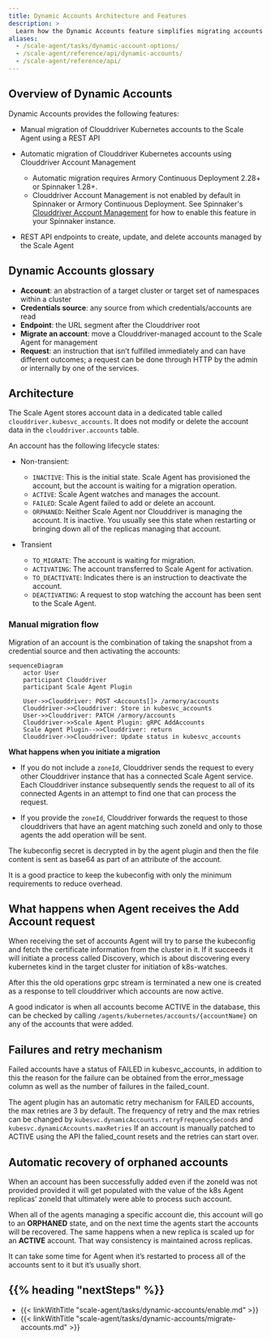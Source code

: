 ```yaml
---
title: Dynamic Accounts Architecture and Features
description: >
  Learn how the Dynamic Accounts feature simplifies migrating accounts from Clouddriver to the Armory Scale Agent in your Armory Continuous Deployment or Spinnaker instance.
aliases:
  - /scale-agent/tasks/dynamic-account-options/
  - /scale-agent/reference/api/dynamic-accounts/
  - /scale-agent/reference/api/
---
```


## Overview of Dynamic Accounts

Dynamic Accounts provides the following features:

* Manual migration of Clouddriver Kubernetes accounts to the Scale Agent using a REST API
* Automatic migration of Clouddriver Kubernetes accounts using Clouddriver Account Management

   * Automatic migration requires Armory Continuous Deployment 2.28+ or Spinnaker 1.28+.
   * Clouddriver Account Management is not enabled by default in Spinnaker or Armory Continuous Deployment. See Spinnaker's [Clouddriver Account Management](https://spinnaker.io/docs/setup/other_config/accounts/) for how to enable this feature in your Spinnaker instance.

* REST API endpoints to create, update, and delete accounts managed by the Scale Agent

## Dynamic Accounts glossary

- **Account**: an abstraction of a target cluster or target set of namespaces within a cluster
- **Credentials source**: any source from which credentials/accounts are read
- **Endpoint**: the URL segment after the Clouddriver root
- **Migrate an account**: move a Clouddriver-managed account to the Scale Agent for management
- **Request**: an instruction that isn’t fulfilled immediately and can have different outcomes; a request can be done through HTTP by the admin or internally by one of the services.

## Architecture

The Scale Agent stores account data in a dedicated table called `clouddriver.kubesvc_accounts`. It does not modify or delete the account data in the `clouddriver.accounts` table.

An account has the following lifecycle states:

- Non-transient:

  - `INACTIVE`: This is the initial state. Scale Agent has provisioned the account, but the account is waiting for a migration operation.
  - `ACTIVE`: Scale Agent watches and manages the account.
  - `FAILED`: Scale Agent failed to add or delete an account.
  - `ORPHANED`: Neither Scale Agent nor Clouddriver is managing the account. It is inactive. You usually see this state when restarting or bringing down all of the replicas managing that account.

- Transient

  - `TO_MIGRATE`: The account is waiting for migration.
  - `ACTIVATING`: The account transferred to Scale Agent for activation.
  - `TO_DEACTIVATE`: Indicates there is an instruction to deactivate the account.
  - `DEACTIVATING`: A request to stop watching the account has been sent to the Scale Agent.


### Manual migration flow

Migration of an account is the combination of taking the snapshot from a credential source and then activating the accounts:

```mermaid
sequenceDiagram
    actor User
    participant Clouddriver
    participant Scale Agent Plugin

    User->>Clouddriver: POST <Accounts[]> /armory/accounts
    Clouddriver->>Clouddriver: Store in kubesvc_accounts
    User->>Clouddriver: PATCH /armory/accounts
    Clouddriver->>Scale Agent Plugin: gRPC AddAccounts
    Scale Agent Plugin-->>Clouddriver: return
    Clouddriver->>Clouddriver: Update status in kubesvc_accounts
```

**What happens when you initiate a migration**

* If you do not include a `zoneId`, Clouddriver sends the request to every other Clouddriver instance that has a connected Scale Agent service. Each Clouddriver instance subsequently sends the request to all of its connected Agents in an attempt to find one that can process the request.  

* If you provide the `zoneId`, Clouddriver forwards the request to those clouddrivers that have an agent matching such zoneId and only to those agents the add operation will be sent.

The kubeconfig secret is decrypted in by the agent plugin and then the file content is sent as base64 as part of an attribute of the account.

It is a good practice to keep the kubeconfig with only the minimum requirements to reduce overhead.

## What happens when Agent receives the Add Account request

When receiving the set of accounts Agent will try to parse the kubeconfig and fetch the certificate information from the cluster in it. If it succeeds it will initiate a process called Discovery, which is about discovering every kubernetes kind in the target cluster for initiation of k8s-watches.

After this the old operations grpc stream is terminated a new one is created as a response to tell clouddriver which accounts are now active.

A good indicator is when all accounts become ACTIVE in the database, this can be checked by calling `/agents/kubernetes/accounts/{accountName}` on any of the accounts that were added.


## Failures and retry mechanism

Failed accounts have a status of FAILED in kubesvc_accounts, in addition to this the reason for the failure can be obtained from the error_message column as well as the number of failures in the failed_count.

The agent plugin has an automatic retry mechanism for FAILED accounts, the max retries are 3 by default. The frequency of retry and the max retries can be changed by `kubesvc.dynamicAccounts.retryFrequencySeconds` and `kubesvc.dynamicAccounts.maxRetries`
If an account is manually patched to ACTIVE using the API the falied_count resets and the retries can start over.

## Automatic recovery of orphaned accounts

When an account has been successfully added even if the zoneId was not provided provided it will get populated with the value of the k8s Agent replicas’ zoneId that ultimately were able to process such account.

When all of the agents managing a specific account die, this account will go to an **ORPHANED** state, and on the next time the agents start the accounts will be recovered. The same happens when a new replica is scaled up for an **ACTIVE** account. That way consistency is maintained across replicas.

It can take some time for Agent when it’s restarted to process all of the accounts sent to it but it’s usually short.

## {{% heading "nextSteps" %}}

* {{< linkWithTitle "scale-agent/tasks/dynamic-accounts/enable.md" >}}
* {{< linkWithTitle "scale-agent/tasks/dynamic-accounts/migrate-accounts.md" >}}